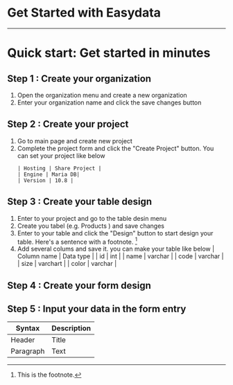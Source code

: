 # Get Started with Easydata

---

# Quick start: Get started in minutes

## Step 1 : Create your organization
  1.  Open the organization menu and create a new organization
  2.  Enter your organization name and click the save changes button

## Step 2 : Create your project
  1. Go to main page and create new project
  2. Complete the project form and click the "Create Project" button. You can set your project like below
     ```
     | Hosting | Share Project |
     | Engine | Maria DB|
     | Version | 10.8 |
     
     ```



## Step 3 : Create your table design
  1. Enter to your project and go to the table desin menu
  2. Create you tabel (e.g. Products ) and save changes
  3. Enter to your table and click the "Design" button to start design your table.
     Here's a sentence with a footnote. [^1]
     [^1]: This is the footnote.
  5. Add several colums and save it. you can make your table like below
     | Column name | Data type |
     | id | int |
     | name | varchar |
     | code | varchar |
     | size | varchart |
     | color | varchar |

## Step 4 : Create your form design
## Step 5 : Input your data in the form entry
| Syntax | Description |
| ----------- | ----------- |
| Header | Title |
| Paragraph | Text |
